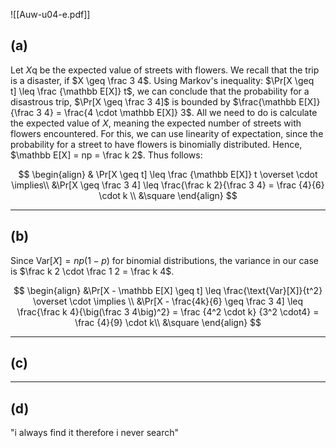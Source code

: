 ![[Auw-u04-e.pdf]]

## (a)
Let $X$q be the expected value of streets with flowers. We recall that the trip is a disaster, if $X \geq \frac 3 4$. Using Markov's inequality: $\Pr[X \geq t] \leq \frac {\mathbb E[X]} t$, we can conclude that the probability for a disastrous trip, $\Pr[X \geq \frac 3 4]$ is bounded by $\frac{\mathbb E[X]} {\frac 3 4} = \frac{4 \cdot \mathbb E[X]} 3$. All we need to do is calculate the expected value of $X$, meaning the expected number of streets with flowers encountered. For this, we can use linearity of expectation, since the probability for a street to have flowers is binomially distributed. Hence, $\mathbb E[X] = np = \frac k 2$.
Thus follows:

$$
\begin{align}
& \Pr[X \geq t] \leq \frac {\mathbb E[X]} t \overset \cdot \implies\\
&\Pr[X \geq \frac 3 4] \leq \frac{\frac k 2}{\frac 3 4} = \frac {4}{6} \cdot k \\
&\square
\end{align}
$$

___
## (b)
Since $\text{Var}[X]= np (1-p)$ for binomial distributions, the variance in our case is $\frac k 2 \cdot \frac 1 2 = \frac k 4$.

$$
\begin{align}
&\Pr[X - \mathbb E[X] \geq t] \leq \frac{\text{Var}[X]}{t^2} \overset \cdot \implies \\
&\Pr[X - \frac{4k}{6} \geq \frac 3 4] \leq \frac{\frac k 4}{\big(\frac 3 4\big)^2} = \frac {4^2 \cdot k} {3^2 \cdot4} = \frac {4}{9} \cdot k\\
&\square
\end{align}
$$

___
## (c)



___
## (d)






"i always find it therefore i never search"